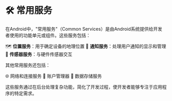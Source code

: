 # 🛠️ 常用服务

在Android中，"常用服务"（Common Services）是由Android系统提供给开发者使用的功能单元或组件。这些服务包括：

🗺️ **位置服务**：用于确定设备的地理位置
🔔 **通知服务**：处理用户通知的显示和管理
🔬 **传感器服务**：与硬件传感器交互

其他常用服务还包括：

🌐 网络和连接服务
👤 账户管理器
💾 数据存储服务

这些服务通过在后台处理复杂功能，简化了开发过程，使开发者能够专注于应用程序的特定需求。